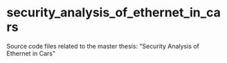# security_analysis_of_ethernet_in_cars
Source code files related to the master thesis: "Security Analysis of Ethernet in Cars"
